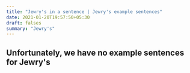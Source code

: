 ```yaml
---
title: "Jewry's in a sentence | Jewry's example sentences"
date: 2021-01-20T19:57:50+05:30
draft: falses
summary: "Jewry's"
---
```

## Unfortunately, we have no example sentences for Jewry's                 

